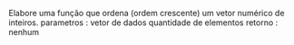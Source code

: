 Elabore uma função que ordena (ordem crescente) um vetor numérico de inteiros.
parametros : vetor de dados
              quantidade de elementos
retorno :      nenhum
